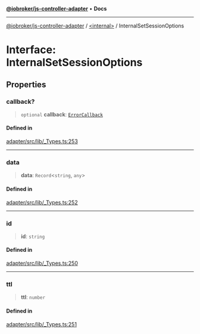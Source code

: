 [**@iobroker/js-controller-adapter**](../../README.md) • **Docs**

***

[@iobroker/js-controller-adapter](../../globals.md) / [\<internal\>](../README.md) / InternalSetSessionOptions

# Interface: InternalSetSessionOptions

## Properties

### callback?

> `optional` **callback**: [`ErrorCallback`](../type-aliases/ErrorCallback.md)

#### Defined in

[adapter/src/lib/\_Types.ts:253](https://github.com/ioBroker/ioBroker.js-controller/blob/f1ba02661ee76a492ac7f898d8736bf0a1d44d8b/packages/adapter/src/lib/_Types.ts#L253)

***

### data

> **data**: `Record`\<`string`, `any`\>

#### Defined in

[adapter/src/lib/\_Types.ts:252](https://github.com/ioBroker/ioBroker.js-controller/blob/f1ba02661ee76a492ac7f898d8736bf0a1d44d8b/packages/adapter/src/lib/_Types.ts#L252)

***

### id

> **id**: `string`

#### Defined in

[adapter/src/lib/\_Types.ts:250](https://github.com/ioBroker/ioBroker.js-controller/blob/f1ba02661ee76a492ac7f898d8736bf0a1d44d8b/packages/adapter/src/lib/_Types.ts#L250)

***

### ttl

> **ttl**: `number`

#### Defined in

[adapter/src/lib/\_Types.ts:251](https://github.com/ioBroker/ioBroker.js-controller/blob/f1ba02661ee76a492ac7f898d8736bf0a1d44d8b/packages/adapter/src/lib/_Types.ts#L251)
